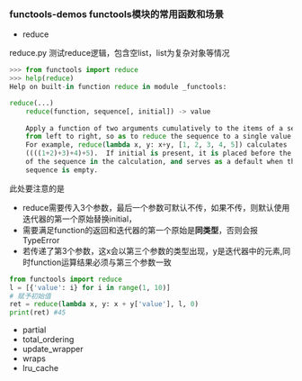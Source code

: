 ### functools-demos functools模块的常用函数和场景
- reduce

reduce.py
测试reduce逻辑，包含空list，list为复杂对象等情况
``` python
>>> from functools import reduce
>>> help(reduce)
Help on built-in function reduce in module _functools:

reduce(...)
    reduce(function, sequence[, initial]) -> value
    
    Apply a function of two arguments cumulatively to the items of a sequence,
    from left to right, so as to reduce the sequence to a single value.
    For example, reduce(lambda x, y: x+y, [1, 2, 3, 4, 5]) calculates
    ((((1+2)+3)+4)+5).  If initial is present, it is placed before the items
    of the sequence in the calculation, and serves as a default when the
    sequence is empty.
```
此处要注意的是 
- reduce需要传入3个参数，最后一个参数可默认不传，如果不传，则默认使用迭代器的第一个原始替换initial，
- 需要满足function的返回和迭代器的第一个原始是**同类型**，否则会报TypeError
- 若传递了第3个参数，这x会以第三个参数的类型出现，y是迭代器中的元素,同时function运算结果必须与第三个参数一致
```python
from functools import reduce
l = [{'value': i} for i in range(1, 10)]
# 赋予初始值
ret = reduce(lambda x, y: x + y['value'], l, 0)
print(ret) #45
```

- partial
- total_ordering
- update_wrapper
- wraps
- lru_cache
